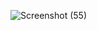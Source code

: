 ![Screenshot (55)](https://github.com/user-attachments/assets/638dc977-f0a3-4976-9fd9-8df43308abba)
